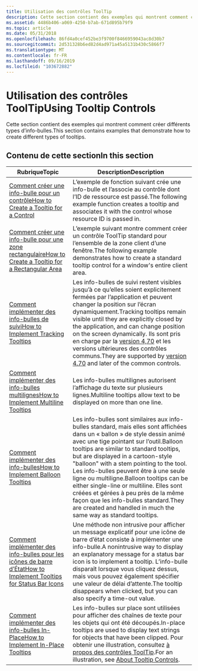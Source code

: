 ```yaml
---
title: Utilisation des contrôles ToolTip
description: Cette section contient des exemples qui montrent comment créer différents types d’info-bulles.
ms.assetid: 4486b406-a069-4250-b7ab-671d895b79f9
ms.topic: article
ms.date: 05/31/2018
ms.openlocfilehash: 86fd4a0cef452be3f9700f8466959043ac8d30b7
ms.sourcegitcommit: 2d531328b6ed82d4ad971a45a5131b430c5866f7
ms.translationtype: MT
ms.contentlocale: fr-FR
ms.lasthandoff: 09/16/2019
ms.locfileid: "103672882"
---
```

# <a name="using-tooltip-controls"></a><span data-ttu-id="af514-103">Utilisation des contrôles ToolTip</span><span class="sxs-lookup"><span data-stu-id="af514-103">Using Tooltip Controls</span></span>

<span data-ttu-id="af514-104">Cette section contient des exemples qui montrent comment créer différents types d’info-bulles.</span><span class="sxs-lookup"><span data-stu-id="af514-104">This section contains examples that demonstrate how to create different types of tooltips.</span></span>

## <a name="in-this-section"></a><span data-ttu-id="af514-105">Contenu de cette section</span><span class="sxs-lookup"><span data-stu-id="af514-105">In this section</span></span>



| <span data-ttu-id="af514-106">Rubrique</span><span class="sxs-lookup"><span data-stu-id="af514-106">Topic</span></span>                                                                                                    | <span data-ttu-id="af514-107">Description</span><span class="sxs-lookup"><span data-stu-id="af514-107">Description</span></span>                                                                                                                                                                                                                                                                      |
|----------------------------------------------------------------------------------------------------------|----------------------------------------------------------------------------------------------------------------------------------------------------------------------------------------------------------------------------------------------------------------------------------|
| [<span data-ttu-id="af514-108">Comment créer une info-bulle pour un contrôle</span><span class="sxs-lookup"><span data-stu-id="af514-108">How to Create a Tooltip for a Control</span></span>](create-a-tooltip-for-a-control.md)<br/>                   | <span data-ttu-id="af514-109">L’exemple de fonction suivant crée une info-bulle et l’associe au contrôle dont l’ID de ressource est passé.</span><span class="sxs-lookup"><span data-stu-id="af514-109">The following example function creates a tooltip and associates it with the control whose resource ID is passed in.</span></span> <br/>                                                                                                                                                  |
| [<span data-ttu-id="af514-110">Comment créer une info-bulle pour une zone rectangulaire</span><span class="sxs-lookup"><span data-stu-id="af514-110">How to Create a Tooltip for a Rectangular Area</span></span>](create-a-tooltip-for-a-rectangular-area.md)<br/> | <span data-ttu-id="af514-111">L’exemple suivant montre comment créer un contrôle ToolTip standard pour l’ensemble de la zone client d’une fenêtre.</span><span class="sxs-lookup"><span data-stu-id="af514-111">The following example demonstrates how to create a standard tooltip control for a window's entire client area.</span></span> <br/>                                                                                                                                                       |
| [<span data-ttu-id="af514-112">Comment implémenter des info-bulles de suivi</span><span class="sxs-lookup"><span data-stu-id="af514-112">How to Implement Tracking Tooltips</span></span>](implement-tracking-tooltips.md)<br/>                         | <span data-ttu-id="af514-113">Les info-bulles de suivi restent visibles jusqu’à ce qu’elles soient explicitement fermées par l’application et peuvent changer la position sur l’écran dynamiquement.</span><span class="sxs-lookup"><span data-stu-id="af514-113">Tracking tooltips remain visible until they are explicitly closed by the application, and can change position on the screen dynamically.</span></span> <span data-ttu-id="af514-114">Ils sont pris en charge par la [version 4,70](common-control-versions.md) et les versions ultérieures des contrôles communs.</span><span class="sxs-lookup"><span data-stu-id="af514-114">They are supported by [version 4.70](common-control-versions.md) and later of the common controls.</span></span> <br/>                         |
| [<span data-ttu-id="af514-115">Comment implémenter des info-bulles multilignes</span><span class="sxs-lookup"><span data-stu-id="af514-115">How to Implement Multiline Tooltips</span></span>](implement-multiline-tooltips.md)<br/>                       | <span data-ttu-id="af514-116">Les info-bulles multilignes autorisent l’affichage du texte sur plusieurs lignes.</span><span class="sxs-lookup"><span data-stu-id="af514-116">Multiline tooltips allow text to be displayed on more than one line.</span></span> <br/>                                                                                                                                                                                                 |
| [<span data-ttu-id="af514-117">Comment implémenter des info-bulles</span><span class="sxs-lookup"><span data-stu-id="af514-117">How to Implement Balloon Tooltips</span></span>](implement-balloon-tooltips.md)<br/>                           | <span data-ttu-id="af514-118">Les info-bulles sont similaires aux info-bulles standard, mais elles sont affichées dans un « ballon » de style dessin animé avec une tige pointant sur l’outil.</span><span class="sxs-lookup"><span data-stu-id="af514-118">Balloon tooltips are similar to standard tooltips, but are displayed in a cartoon-style "balloon" with a stem pointing to the tool.</span></span> <span data-ttu-id="af514-119">Les info-bulles peuvent être à une seule ligne ou multiligne.</span><span class="sxs-lookup"><span data-stu-id="af514-119">Balloon tooltips can be either single-line or multiline.</span></span> <span data-ttu-id="af514-120">Elles sont créées et gérées à peu près de la même façon que les info-bulles standard.</span><span class="sxs-lookup"><span data-stu-id="af514-120">They are created and handled in much the same way as standard tooltips.</span></span> <br/> |
| [<span data-ttu-id="af514-121">Comment implémenter des info-bulles pour les icônes de barre d’État</span><span class="sxs-lookup"><span data-stu-id="af514-121">How to Implement Tooltips for Status Bar Icons</span></span>](implement-tooltips-for-status-bar-icons.md)<br/> | <span data-ttu-id="af514-122">Une méthode non intrusive pour afficher un message explicatif pour une icône de barre d’état consiste à implémenter une info-bulle.</span><span class="sxs-lookup"><span data-stu-id="af514-122">A nonintrusive way to display an explanatory message for a status bar icon is to implement a tooltip.</span></span> <span data-ttu-id="af514-123">L’info-bulle disparaît lorsque vous cliquez dessus, mais vous pouvez également spécifier une valeur de délai d’attente.</span><span class="sxs-lookup"><span data-stu-id="af514-123">The tooltip disappears when clicked, but you can also specify a time-out value.</span></span> <br/>                                                                                |
| [<span data-ttu-id="af514-124">Comment implémenter des info-bulles In-Place</span><span class="sxs-lookup"><span data-stu-id="af514-124">How to Implement In-Place Tooltips</span></span>](implement-in-place-tooltips.md)<br/>                         | <span data-ttu-id="af514-125">Les info-bulles sur place sont utilisées pour afficher des chaînes de texte pour les objets qui ont été découpés.</span><span class="sxs-lookup"><span data-stu-id="af514-125">In-place tooltips are used to display text strings for objects that have been clipped.</span></span> <span data-ttu-id="af514-126">Pour obtenir une illustration, consultez [à propos des contrôles ToolTip](tooltip-controls.md).</span><span class="sxs-lookup"><span data-stu-id="af514-126">For an illustration, see [About Tooltip Controls](tooltip-controls.md).</span></span> <br/>                                                                                                      |



 

 

 





